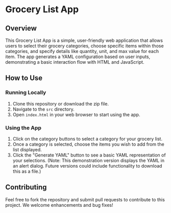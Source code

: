# Grocery List App

## Overview
This Grocery List App is a simple, user-friendly web application that allows users to select their grocery categories, choose specific items within those categories, and specify details like quantity, unit, and max value for each item. The app generates a YAML configuration based on user inputs, demonstrating a basic interaction flow with HTML and JavaScript.

## How to Use

### Running Locally
1. Clone this repository or download the zip file.
2. Navigate to the `src` directory.
3. Open `index.html` in your web browser to start using the app.

### Using the App
1. Click on the category buttons to select a category for your grocery list.
2. Once a category is selected, choose the items you wish to add from the list displayed.
3. Click the "Generate YAML" button to see a basic YAML representation of your selections. (Note: This demonstration version displays the YAML in an alert dialog. Future versions could include functionality to download this as a file.)

## Contributing
Feel free to fork the repository and submit pull requests to contribute to this project. We welcome enhancements and bug fixes!
